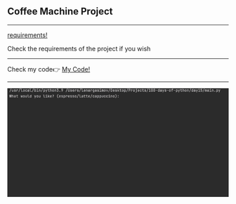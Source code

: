<h2>Coffee Machine Project</h2>
<hr>
<a href='https://github.com/BAVI-BOOP/100-days-of-python/blob/main/day15/Coffee%20Machine%20Program%20Requirements.pdf'>requirements!</a>
<p>Check the requirements of the project if you wish</p>
<hr>
<span>Check my code👉 <span><a href='https://replit.com/@AhmetAydin3/day15?v=1'>My Code!</a>
<hr>
<img src='coffee_machine.gif' alt=coffee_machine/>

